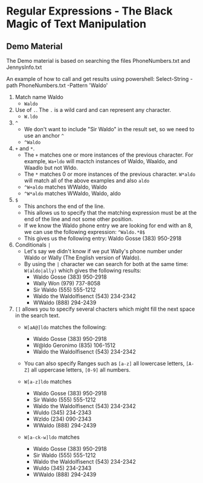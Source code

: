 # Regular Expressions - The Black Magic of Text Manipulation

## Demo Material
The Demo material is based on searching the files PhoneNumbers.txt and JennysInfo.txt

An example of how to call and get results using powershell: 
    Select-String -path PhoneNumbers.txt -Pattern 'Waldo'

1. Match name Waldo
    - `Waldo`
2. Use of `.`.  The `.` is a wild card and can represent any character.
    - `W.ldo`
3. `^`
    - We don't want to include "Sir Waldo" in the result set, so we need to use an anchor `^`
    - `^Waldo`
4. `+` and `*`.  
    - The `+` matches one or more instances of the previous character.  For example, `Wa+ldo` will mactch instances of Waldo, Waaldo, and Waadlo but not Wldo.  
    - The `*` matches 0 or more instances of the previous character.  `W*aldo` will match all of the above examples and also `aldo`
    - `^W+aldo` matches WWaldo, Waldo
    - `^W*aldo` matches WWaldo, Waldo, aldo
5. `$`
    - This anchors the end of the line.  
    - This allows us to specify that the matching expression must be at the end of the line and not some other position. 
    - If we know the Waldo phone entry we are looking for end with an 8, we can use the following expression: `^Waldo.*8$`
    - This gives us the following entry: Waldo Gosse                 (383) 950-2918
6. Conditionals `|`
    - Let's say we didn't know if we put Wally's phone number under Waldo or Wally (The English version of Waldo). 
    - By using the `|` character we can search for both at the same time: `W(aldo|ally)` which gives the following results:
        - Waldo Gosse                 (383) 950-2918
        - Wally Won                   (979) 737-8058
        - Sir Waldo                   (555) 555-1212
        - Waldo the WaldoIfisenct     (543) 234-2342
        - WWaldo                      (888) 294-2439
7. `[]` allows you to specify several chacters which might fill the next space in the search text.
    - `W[aA@]ldo` matches the following:
        - Waldo Gosse                 (383) 950-2918
        - W@ldo Geronimo              (835) 106-1512
        - Waldo the WaldoIfisenct     (543) 234-2342
        
    - You can also specify Ranges such as `[a-z]` all lowercase letters, `[A-Z]` all uppercase letters, `[0-9]` all numbers.
    - `W[a-z]ldo` matches
        - Waldo Gosse                 (383) 950-2918
        - Sir Waldo                   (555) 555-1212
        - Waldo the WaldoIfisenct     (543) 234-2342
        - Wuldo                       (345) 234-2343
        - Wzldo                       (234) 090-2343
        - WWaldo                      (888) 294-2439
    - `W[a-ck-w]ldo` matches 
        - Waldo Gosse                 (383) 950-2918
        - Sir Waldo                   (555) 555-1212
        - Waldo the WaldoIfisenct     (543) 234-2342
        - Wuldo                       (345) 234-2343
        - WWaldo                      (888) 294-2439
